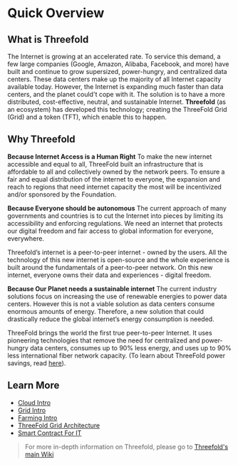 # Quick Overview

## What is Threefold

The Internet is growing at an accelerated rate. To service this demand, a few large companies (Google, Amazon, Alibaba, Facebook, and more) have built and continue to grow supersized, power-hungry, and centralized data centers. These data centers make up the majority of all Internet capacity available today. However, the Internet is expanding much faster than data centers, and the planet could't cope with it. The solution is to have a more distributed, cost-effective, neutral, and sustainable Internet. __Threefold__ (as an ecosystem) has developed this technology; creating the ThreeFold Grid (Grid) and a token (TFT), which enable this to happen.


## Why Threefold

__Because Internet Access is a Human Right__
To make the new internet accessible and equal to all, ThreeFold built an infrastructure that is affordable to all and collectively owned by the network peers. To ensure a fair and equal distribution of the internet to everyone, the expansion and reach to regions that need internet capacity the most will be incentivized and/or sponsored by the Foundation.

__Because Everyone should be autonomous__
The current approach of many governments and countries is to cut the Internet into pieces by limiting its accessibility and enforcing regulations. We need an internet that protects our digital freedom and fair access to global information for everyone, everywhere.

Threefold’s internet is a peer-to-peer internet - owned by the users. All the technology of this new internet is open-source and the whole experience is built around the fundamentals of a peer-to-peer network. On this new internet, everyone owns their data and experiences - digital freedom.

__Because Our Planet needs a sustainable internet__
The current industry solutions focus on increasing the use of renewable energies to power data centers. However this is not a viable solution as data centers consume enormous amounts of energy. Therefore, a new solution that could drastically reduce the global internet’s energy consumption is needed.

ThreeFold brings the world the first true peer-to-peer Internet. It uses pioneering technologies that remove the need for centralized and power-hungry data centers, consumes up to 90% less energy, and uses up to 90% less international fiber network capacity. (To learn about ThreeFold power savings, read [here](https://blog.Threefold.io/blog/tfblog/posts/10-times-power-savings-is-this-possible)).

## Learn More
- [Cloud Intro](cloud_intro.md)
- [Grid Intro](grid_intro.md)
- [Farming Intro](farming_intro.md)
- [ThreeFold Grid Architecture](architecture.md)
- [Smart Contract For IT](smart_contract.md)
 
 > For more in-depth information on Threefold, please go to [Threefold's main Wiki](https://wiki.Threefold.io/)

